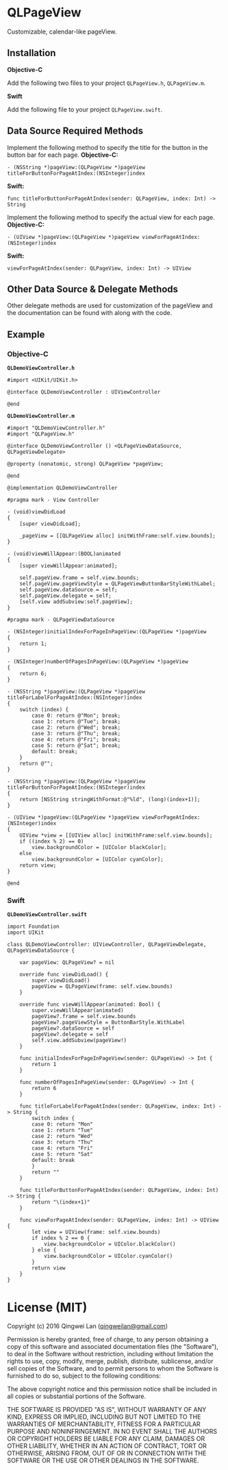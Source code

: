 # QLPageView

Customizable, calendar-like pageView.

## Installation

**Objective-C**

Add the following two files to your project `QLPageView.h`, `QLPageView.m`.

**Swift**

Add the following file to your project `QLPageView.swift`.

## Data Source Required Methods

Implement the following method to specify the title for the button in the button bar for each page.
**Objective-C:**
```
- (NSString *)pageView:(QLPageView *)pageView titleForButtonForPageAtIndex:(NSInteger)index
```
**Swift:**
```
func titleForButtonForPageAtIndex(sender: QLPageView, index: Int) -> String
```

Implement the following method to specify the actual view for each page.
**Objective-C:**
```
- (UIView *)pageView:(QLPageView *)pageView viewForPageAtIndex:(NSInteger)index
```

**Swift:**
```
viewForPageAtIndex(sender: QLPageView, index: Int) -> UIView
```

## Other Data Source & Delegate Methods

Other delegate methods are used for customization of the pageView and the documentation can be found with along with the code.

## Example

### Objective-C

**`QLDemoViewController.h`**
```
#import <UIKit/UIKit.h>

@interface QLDemoViewController : UIViewController

@end
```

**`QLDemoViewController.m`**
```
#import "QLDemoViewController.h"
#import "QLPageView.h"

@interface QLDemoViewController () <QLPageViewDataSource, QLPageViewDelegate>

@property (nonatomic, strong) QLPageView *pageView;

@end

@implementation QLDemoViewController

#pragma mark - View Controller

- (void)viewDidLoad
{
    [super viewDidLoad];
    
    _pageView = [[QLPageView alloc] initWithFrame:self.view.bounds];
}

- (void)viewWillAppear:(BOOL)animated
{
    [super viewWillAppear:animated];
    
    self.pageView.frame = self.view.bounds;
    self.pageView.pageViewStyle = QLPageViewButtonBarStyleWithLabel;
    self.pageView.dataSource = self;
    self.pageView.delegate = self;
    [self.view addSubview:self.pageView];
}

#pragma mark - QLPageViewDataSource

- (NSInteger)initialIndexForPageInPageView:(QLPageView *)pageView
{
    return 1;
}

- (NSInteger)numberOfPagesInPageView:(QLPageView *)pageView
{
    return 6;
}

- (NSString *)pageView:(QLPageView *)pageView titleForLabelForPageAtIndex:(NSInteger)index
{
    switch (index) {
        case 0: return @"Mon"; break;
        case 1: return @"Tue"; break;
        case 2: return @"Wed"; break;
        case 3: return @"Thu"; break;
        case 4: return @"Fri"; break;
        case 5: return @"Sat"; break;
        default: break;
    }
    return @"";
}

- (NSString *)pageView:(QLPageView *)pageView titleForButtonForPageAtIndex:(NSInteger)index
{
    return [NSString stringWithFormat:@"%ld", (long)(index+1)];
}

- (UIView *)pageView:(QLPageView *)pageView viewForPageAtIndex:(NSInteger)index
{
    UIView *view = [[UIView alloc] initWithFrame:self.view.bounds];
    if ((index % 2) == 0)
        view.backgroundColor = [UIColor blackColor];
    else
        view.backgroundColor = [UIColor cyanColor];
    return view;
}

@end
```

### Swift

**`QLDemoViewController.swift`**
```
import Foundation
import UIKit

class QLDemoViewController: UIViewController, QLPageViewDelegate, QLPageViewDataSource {
    
    var pageView: QLPageView? = nil
    
    override func viewDidLoad() {
        super.viewDidLoad()
        pageView = QLPageView(frame: self.view.bounds)
    }
    
    override func viewWillAppear(animated: Bool) {
        super.viewWillAppear(animated)
        pageView?.frame = self.view.bounds
        pageView?.pageViewStyle = ButtonBarStyle.WithLabel
        pageView?.dataSource = self
        pageView?.delegate = self
        self.view.addSubview(pageView!)
    }
    
    func initialIndexForPageInPageView(sender: QLPageView) -> Int {
        return 1
    }
    
    func numberOfPagesInPageView(sender: QLPageView) -> Int {
        return 6
    }
    
    func titleForLabelForPageAtIndex(sender: QLPageView, index: Int) -> String {
        switch index {
        case 0: return "Mon"
        case 1: return "Tue"
        case 2: return "Wed"
        case 3: return "Thu"
        case 4: return "Fri"
        case 5: return "Sat"
        default: break
        }
        return ""
    }
    
    func titleForButtonForPageAtIndex(sender: QLPageView, index: Int) -> String {
        return "\(index+1)"
    }
    
    func viewForPageAtIndex(sender: QLPageView, index: Int) -> UIView {
        let view = UIView(frame: self.view.bounds)
        if index % 2 == 0 {
            view.backgroundColor = UIColor.blackColor()
        } else {
            view.backgroundColor = UIColor.cyanColor()
        }
        return view
    }
}
```

# License (MIT)

Copyright (c) 2016 Qingwei Lan (qingweilan@gmail.com)

Permission is hereby granted, free of charge, to any person obtaining a copy of this software and associated documentation files (the "Software"), to deal in the Software without restriction, including without limitation the rights to use, copy, modify, merge, publish, distribute, sublicense, and/or sell copies of the Software, and to permit persons to whom the Software is furnished to do so, subject to the following conditions:

The above copyright notice and this permission notice shall be included in all copies or substantial portions of the Software.

THE SOFTWARE IS PROVIDED "AS IS", WITHOUT WARRANTY OF ANY KIND, EXPRESS OR IMPLIED, INCLUDING BUT NOT LIMITED TO THE WARRANTIES OF MERCHANTABILITY, FITNESS FOR A PARTICULAR PURPOSE AND NONINFRINGEMENT. IN NO EVENT SHALL THE AUTHORS OR COPYRIGHT HOLDERS BE LIABLE FOR ANY CLAIM, DAMAGES OR OTHER LIABILITY, WHETHER IN AN ACTION OF CONTRACT, TORT OR OTHERWISE, ARISING FROM, OUT OF OR IN CONNECTION WITH THE SOFTWARE OR THE USE OR OTHER DEALINGS IN THE SOFTWARE.

